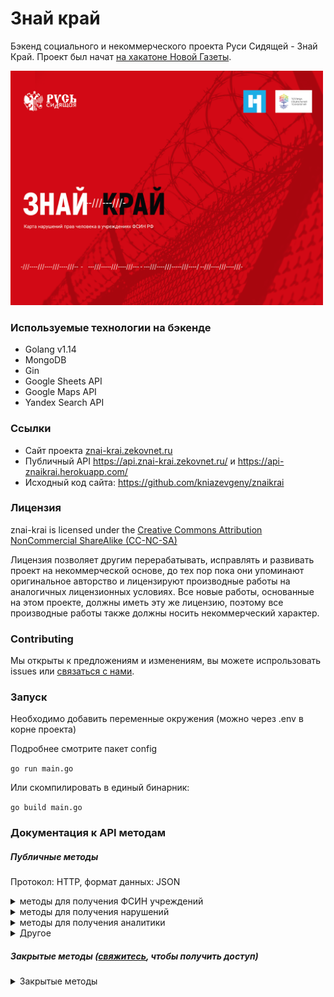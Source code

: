 # Знай край
Бэкенд социального и некоммерческого проекта Руси Сидящей - Знай Край. Проект был начат [на хакатоне Новой Газеты](https://projector2020.te-st.ru/).

<img src="https://github.com/semyon-dev/znai-krai/blob/master/img.png" alt="drawing" width="500"/>

### Используемые технологии на бэкенде
* Golang v1.14
* MongoDB
* Gin
* Google Sheets API
* Google Maps API
* Yandex Search API

### Ссылки
* Сайт проекта [znai-krai.zekovnet.ru](https://znai-krai.zekovnet.ru/)
* Публичный API https://api.znai-krai.zekovnet.ru/ и https://api-znaikrai.herokuapp.com/
* Исходный код сайта: https://github.com/kniazevgeny/znaikrai

### Лицензия
znai-krai is licensed under the [Creative Commons Attribution NonCommercial ShareAlike (CC-NC-SA)](https://github.com/semyon-dev/znai-krai/blob/master/LICENSE)

Лицензия позволяет другим перерабатывать, исправлять и развивать проект на некоммерческой основе, до тех пор пока они упоминают оригинальное авторство и лицензируют производные работы на аналогичных лицензионных условиях. Все новые работы, основанные на этом проекте, должны иметь эту же лицензию, поэтому все производные работы также должны носить некоммерческий характер.

### Contributing
Мы открыты к предложениям и изменениям, вы можете испрользовать issues или [связаться с нами](https://t.me/semyon_dev).

### Запуск

Необходимо добавить переменные окружения (можно через .env в корне проекта)

Подробнее смотрите пакет config

`go run main.go`

Или скомпилировать в единый бинарник:

`go build main.go`

### Документация к API методам
##### Публичные методы

Протокол: HTTP, формат данных: JSON

<details>
<summary>методы для получения ФСИН учреждений</summary>

Все сразу 
  
```
GET /places
```
Ответ: массив мест:
```
[
     {"_id": "5ed2c5fd0c4a85b90ef09431",
      "name": "ФКУ «ИК № 10 ГУФСИН по Приморскому краю»",
      "type": "Исправительная колония",
      "position": {
        "lat": 43.987453,
        "lng": 132.337293
      },
      "coronavirus": false,
      "number_of_violations": 0},
]
```
Пояснение:
`_id` - уникальный id места (нужен для /places/:id) \
`name` - полное название учреждения \
`type` - тип колонии \
`position` - геолокация \
`coronavirus` - имеется ли информация о коронавирусе \
`number_of_violations` - кол-во нарушений по нашей информации \

Конкретное место:
```
GET /places/<id>
```
Пример ответа для запроса /places/5ed2c5fd0c4a85b90ef09431:
```
{
  "place": {
    "_id": "5ed2c5fd0c4a85b90ef09431",
    "name": "ФКУ «ИК № 10 ГУФСИН по Приморскому краю»",
    "type": "Исправительная колония",
    "position": {
      "lat": 43.987453,
      "lng": 132.337293
    },
    "coronavirus": false,
    "number_of_violations": 0,
    "location": "Михайловский район, пос. Горное",
    "notes": "",
    "phones": [
      "+7 (42346) 3-82-33",
      "+7 (42346) 3-81-31"
    ],
    "hours": "пн-пт 8:00–16:12",
    "website": "http://25.fsin.su/kontaktnaya-informatsiya-po-uchrezhdeniyam-kraya.php?clear_cache=Y",
    "address": "Россия, Приморский край, Михайловский район, поселок Горное, улица Ленина, 25",
    "warning": "",
    "violations": null,
    "corona_violations": null
  }
}
```
Помимо параметров из /places будут:
`location` - местоположение (Город, поселок и тд)
`notes` - заметки учреждения (из википедии)
`phones` - массив телефонов
`hours` - часы работы
`website` - веб сайт
`address` - полный адрес
`warning` - предупреждение (например, место нуждается в проверке)
`violations` - нарушения
`corona_violations` - информация о коронавирусе

</details>

<details>
<summary>методы для получения нарушений</summary>

Нарушения (в том числе по короне) есть только для конкретных учреждений

* получение всех нарушений у которых есть информация по коронавирусу \
`GET /corona_places`

* получение всех нарушений \
`GET /violations`

</details>

<details>
<summary>методы для получения аналитики</summary>
  
* пояснения по разным параметрам (скорее для аналитики) \
`GET /explanations`

* аналитика по разным параметрам (общая статистика) \
`GET /analytics`
Пример ответа:
```
{
  "total_count": 4995,
  "total_count_appeals": 377,
  "total_count_appeals_corona": 105,
  "violations_stats": {
    "communication": {
      "total_count": 1124,
      "total_count_appeals": 967,
      "count_by_years": {
        "2014": 54,
        "2015": 103,
        "2016": 99,
        "2017": 76,
        "2018": 104,
        "2019": 2
      },
      "subcategories": {
        "can_prisoners_submit_complaints": {
          "total_count": 175,
          "total_count_appeals": 366,
          "values": {
            "Да": 84,
            "Затрудняюсь ответить": 107,
            "Нет": 175
          }
        },
       ...
}
```
Параметры:
`total_count` - общее кол-во нарушений по всех заявкам и типам
`total_count_appeals` - общее кол-во заявок
`total_count_appeals_corona` - общее кол-во заявок по коронавирусу
`violations_stats` - категории аналитики, внутри:
`subcategories` - подкатегории

</details>

<details>
<summary>Другое</summary>
  
* получение всех вопросов для создания новых нарушений со стороны клиента `(/form)` \
`GET /formQuestions`

</details>


##### Закрытые методы ([свяжитесь](https://t.me/semyon_dev), чтобы получить доступ)
<details>
<summary>Закрытые методы</summary>
  
* сообщение новых нарушений (форм, заявок)
```
POST /form
place_id string
Параметры нужно получать из GET /formQuestions
```

* создание сообщений по коронавирусу (форм - заявок)
```
POST /form_corona
Параметры:
name_of_fsin string (название МЛС)
place_id string
region string
contacts string
info string
```

* сообщение ошибок/багов
```
POST /report
Параметры:
email string
bug string
place_id string
name_of_fsin string
```

* подписка на email рассылку
```
POST /mailing
Параметры:
name string (Имя)
email string (обязательный параметр)
```

* Deprecated: отзывы с Google Maps
```
GET /reviews/<name>
```

</details>

